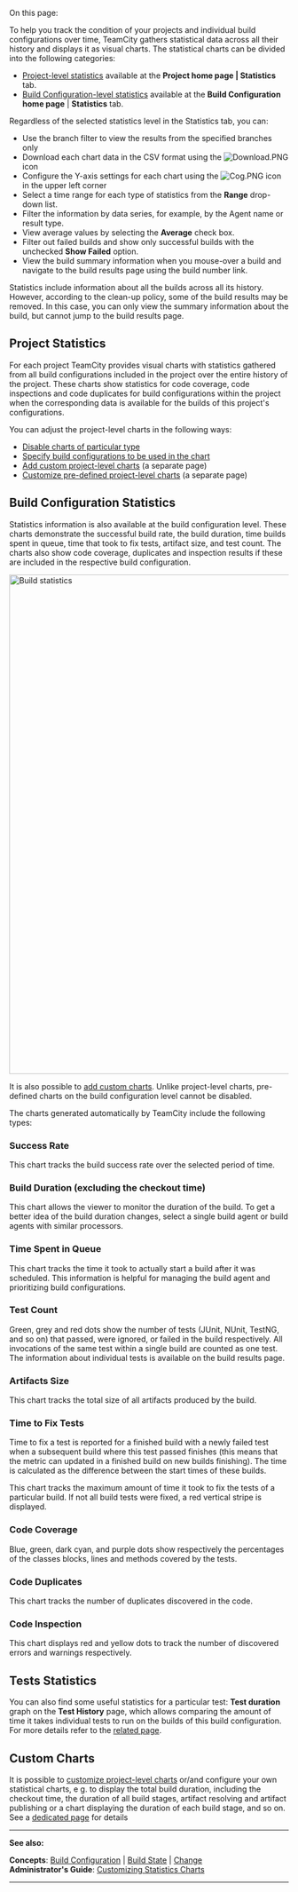 [//]: # (title: Statistic Charts)
[//]: # (auxiliary-id: Statistic Charts)

On this page:

<tag-list of="chapter" mode="tree" depth="5"/>

To help you track the condition of your projects and individual build configurations over time, TeamCity gathers statistical data across all their history and displays it as visual charts. The statistical charts can be divided into the following categories:
* [Project-level statistics](#Project+Statistics) available at the __Project home page | Statistics__ tab.
* [Build Configuration-level statistics](#Build+Configuration+Statistics) available at the __Build Configuration home page__ | __Statistics__ tab.

Regardless of the selected statistics level in the Statistics tab, you can:
* Use the branch filter to view the results from the specified branches only 
* Download each chart data in the CSV format using the ![Download.PNG](Download.PNG) icon
* Configure the Y\-axis settings for each chart using the ![Cog.PNG](Cog.PNG) icon in the upper left corner
* Select a time range for each type of statistics from the __Range__ drop\-down list.
* Filter the information by data series, for example, by the Agent name or result type.
* View average values by selecting the __Average__ check box.
* Filter out failed builds and show only successful builds with the unchecked __Show Failed__ option.
* View the build summary information when you mouse\-over a build and navigate to the build results page using the build number link.

<note>

Statistics include information about all the builds across all its history. However, according to the clean\-up policy, some of the build results may be removed. In this case, you can only view the summary information about the build, but cannot jump to the build results page.

</note>

## Project Statistics

For each project TeamCity provides visual charts with statistics gathered from all build configurations included in the project over the entire history of the project. These charts show statistics for code coverage, code inspections and code duplicates for build configurations within the project when the corresponding data is available for the builds of this project's configurations.

You can adjust the project\-level charts in the following ways:
* [Disable charts of particular type](customizing-statistics-charts.md#Disabling+Charts+of+Particular+Type+on+Project+Level)
* [Specify build configurations to be used in the chart](customizing-statistics-charts.md#Showing+Charts+Only+for+Specific+Build+Configurations+on+Project+Level)
* [Add custom project-level charts](custom-chart.md) (a separate page)
* [Customize pre-defined project-level charts](customizing-statistics-charts.md) (a separate page)

## Build Configuration Statistics

Statistics information is also available at the build configuration level. These charts demonstrate the successful build rate, the build duration, time builds spent in queue, time that took to fix tests, artifact size, and test count. The charts also show code coverage, duplicates and inspection results if these are included in the respective build configuration.

<img src="BCStatistics_8.0.png" width="900" alt="Build statistics"/>

It is also possible to [add custom charts](customizing-statistics-charts.md). Unlike project\-level charts, pre\-defined charts on the build configuration level cannot be disabled.
 

The charts generated automatically by TeamCity include the following types:

### Success Rate

This chart tracks the build success rate over the selected period of time.

###  Build Duration (excluding the checkout time)

This chart allows the viewer to monitor the duration of the build. To get a better idea of the build duration changes, select a single build agent or build agents with similar processors.

### Time Spent in Queue

This chart tracks the time it took to actually start a build after it was scheduled. This information is helpful for managing the build agent and prioritizing build configurations.

### Test Count

Green, grey and red dots show the number of tests (JUnit, NUnit, TestNG, and so on) that passed, were ignored, or failed in the build respectively. All invocations of the same test within a single build are counted as one test. The information about individual tests is available on the build results page. 

### Artifacts Size

This chart tracks the total size of all artifacts produced by the build.

### Time to Fix Tests

Time to fix a test is reported for a finished build with a newly failed test when a subsequent build where this test passed finishes (this means that the metric can updated in a finished build on new builds finishing). The time is calculated as the difference between the start times of these builds.

This chart tracks the maximum amount of time it took to fix the tests of a particular build. If not all build tests were fixed, a red vertical stripe is displayed.

### Code Coverage

Blue, green, dark cyan, and purple dots show respectively the percentages of the classes blocks, lines and methods covered by the tests.

### Code Duplicates

This chart tracks the number of duplicates discovered in the code.

### Code Inspection

This chart displays red and yellow dots to track the number of discovered errors and warnings respectively.

## Tests Statistics

You can also find some useful statistics for a particular test: __Test duration__ graph on the __Test History__ page, which allows comparing the amount of time it takes individual tests to run on the builds of this build configuration. For more details refer to the [related page](working-with-build-results.md#Test+Duration+Graph).

 

## Custom Charts

It is possible to [customize project-level charts](customizing-statistics-charts.md) or/and configure your own statistical charts, e g. to display the total build duration, including the checkout time, the duration of all build stages, artifact resolving and artifact publishing or  a chart displaying the duration of each build stage, and so on. See a [dedicated page](https://plugins.jetbrains.com/docs/teamcity/custom-statistics.html) for details

__  __

__See also:__

__Concepts__: [Build Configuration](build-configuration.md) | [Build State](build-state.md) | [Change](change.md)   
__Administrator's Guide__: [Customizing Statistics Charts](customizing-statistics-charts.md)

__ __